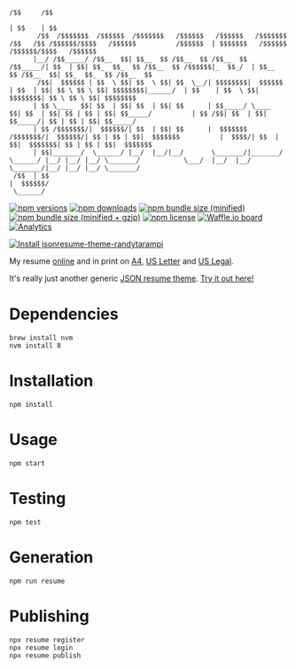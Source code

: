 ```plaintext
                                                                                                                   /$$     /$$                                        
                                                                                                                  | $$    | $$                                        
       /$$  /$$$$$$$  /$$$$$$  /$$$$$$$   /$$$$$$   /$$$$$$   /$$$$$$$ /$$   /$$ /$$$$$$/$$$$   /$$$$$$          /$$$$$$  | $$$$$$$   /$$$$$$  /$$$$$$/$$$$   /$$$$$$ 
      |__/ /$$_____/ /$$__  $$| $$__  $$ /$$__  $$ /$$__  $$ /$$_____/| $$  | $$| $$_  $$_  $$ /$$__  $$ /$$$$$$|_  $$_/  | $$__  $$ /$$__  $$| $$_  $$_  $$ /$$__  $$
       /$$|  $$$$$$ | $$  \ $$| $$  \ $$| $$  \__/| $$$$$$$$|  $$$$$$ | $$  | $$| $$ \ $$ \ $$| $$$$$$$$|______/  | $$    | $$  \ $$| $$$$$$$$| $$ \ $$ \ $$| $$$$$$$$
      | $$ \____  $$| $$  | $$| $$  | $$| $$      | $$_____/ \____  $$| $$  | $$| $$ | $$ | $$| $$_____/          | $$ /$$| $$  | $$| $$_____/| $$ | $$ | $$| $$_____/
      | $$ /$$$$$$$/|  $$$$$$/| $$  | $$| $$      |  $$$$$$$ /$$$$$$$/|  $$$$$$/| $$ | $$ | $$|  $$$$$$$          |  $$$$/| $$  | $$|  $$$$$$$| $$ | $$ | $$|  $$$$$$$
      | $$|_______/  \______/ |__/  |__/|__/       \_______/|_______/  \______/ |__/ |__/ |__/ \_______/           \___/  |__/  |__/ \_______/|__/ |__/ |__/ \_______/
 /$$  | $$                                                                                                                                                            
|  $$$$$$/                                                                                                                                                            
 \______/                                                                                                                                                             
```

[![npm versions](https://img.shields.io/npm/v/jsonresume-theme-randytarampi.svg?style=flat-square)](https://www.npmjs.com/package/jsonresume-theme-randytarampi) [![npm downloads](https://img.shields.io/npm/dt/jsonresume-theme-randytarampi.svg?style=flat-square)](https://www.npmjs.com/package/jsonresume-theme-randytarampi) [![npm bundle size (minified)](https://img.shields.io/bundlephobia/min/jsonresume-theme-randytarampi.svg?style=flat-square)](https://www.npmjs.com/package/jsonresume-theme-randytarampi) [![npm bundle size (minified + gzip)](https://img.shields.io/bundlephobia/minzip/jsonresume-theme-randytarampi.svg?style=flat-square)](https://www.npmjs.com/package/jsonresume-theme-randytarampi) [![npm license](https://img.shields.io/npm/l/jsonresume-theme-randytarampi.svg?registry_uri=https%3A%2F%2Fregistry.npmjs.com&style=flat-square)](https://www.npmjs.com/package/jsonresume-theme-randytarampi) [![Waffle.io board](https://badge.waffle.io/randytarampi/randytarampi.github.io.svg?columns=all&style=flat-square)](https://waffle.io/randytarampi/randytarampi.github.io) [![Analytics](https://ga-beacon.appspot.com/UA-50921068-1/beacon/github/randytarampi/me/tree/master/packages/jsonresume-theme?flat&useReferrer)](https://github.com/igrigorik/ga-beacon)

[![Install jsonresume-theme-randytarampi](https://nodeico.herokuapp.com/jsonresume-theme-randytarampi.svg)](https://www.npmjs.com/package/jsonresume-theme-randytarampi)

My resume [online](https://www.randytarampi.ca/resume) and in print on [A4](https://github.com/randytarampi/me.resume/blob/master/a4.pdf), [US Letter](https://github.com/randytarampi/me.resume/blob/master/letter.pdf) and [US Legal](https://github.com/randytarampi/me.resume/blob/master/legal.pdf).

It's really just another generic [JSON resume theme](http://themes.jsonresume.org/theme/randytarampi). [Try it out here!](http://registry.jsonresume.org/#randytarampi)

# Dependencies

```
brew install nvm
nvm install 8
```

# Installation

```
npm install
```

# Usage

```
npm start
```

# Testing

```
npm test
```

# Generation

```
npm run resume
```

# Publishing

```
npx resume register
npx resume login
npx resume publish
```

